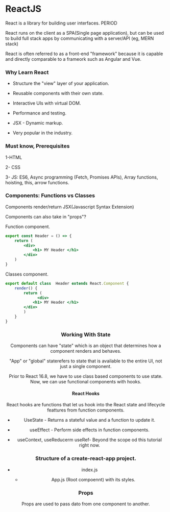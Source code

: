 # ReactJS


React is a library for building user interfaces. PERIOD

React runs on the client as a SPA(Single page application), but can be used to build full stack apps by communicating with a server/API (eg, MERN stack) 

React is often referred to as a front-end "framework" because it is capable and directly comparable to a frameork such as Angular and Vue. 


### Why Learn React 


- Structure the "view" layer of your application. 

- Reusable components with their own state. 

- Interactive UIs with virtual DOM.

- Performance and testing. 

- JSX - Dynamic markup. 

- Very popular in the industry. 

### Must know, Prerequisites


1-HTML

2- CSS

3- JS: ES6, Async programming (Fetch, Promises APIs), Array functions, hoisting, this, arrow functions. 


### Components: Functions vs Classes 


Components render/return JSX(Javascript Syntax Extension)

Components can also take in "props"?


Function component. 


```jsx
export const Header = () => {
    return (
        <div> 
            <h1> MY Header </h1> 
        </div>
    )
}
```

Classes component. 


```jsx
export default class  Header extends React.Component {
    render() {
        return (
              <div> 
            <h1> MY Header </h1> 
        </div>
        )
    }
}
```


<Header title="My Title">


### Working With State 


Components can have "state"  which is an object that determines how a component renders and behaves. 

"App" or "global" staterefers to state that is available to the entire UI, not just a single component. 


Prior to React 16.8, we have to use class based components to use state. Now, we can use functional components with hooks. 

#### React Hooks 

React hooks are functions that let us hook into the React state and lifecycle feattures from function components. 


- UseState - Returns a stateful value and a function to update it. 

- useEffect - Perform side effects in function components. 

- useContext, useReducerm useRef- Beyond the scope od this tutorial right now. 


### Structure of a create-react-app project. 


- index.js 

    - App.js (Root compoennt) with its styles. 



### Props 


Props are used to pass dato from one component to another. 